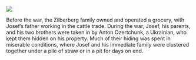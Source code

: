 ![](/images/04/yosef_painting.png "")

Before the war, the Zilberberg family owned and operated a grocery, with Josef’s father working in the cattle trade. During the war, Josef, his parents, and his two brothers were taken in by Anton Ozertchunk, a Ukrainian, who kept them hidden on his property. Much of their hiding was spent in miserable conditions, where Josef and his immediate family were clustered together under a pile of straw or in a pit for days on end.